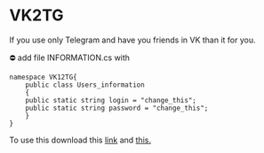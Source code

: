 # VK2TG
 If you use only Telegram and have you friends in VK than it for you. 
 
 ⛔ add file INFORMATION.cs with 
```
namespace VK12TG{
    public class Users_information
    {
    public static string login = "change_this"; 
    public static string password = "change_this";
    }
}
```
To use this download this [link](https://github.com/vknet/vk) and [this.](https://telegrambots.github.io/book/1/quickstart.html)
